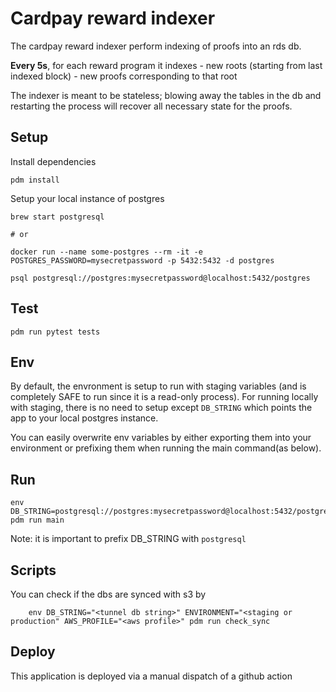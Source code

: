 # Cardpay reward indexer

The cardpay reward indexer perform indexing of proofs into an rds db. 

**Every 5s**, for each reward program it indexes 
    - new roots (starting from last indexed block)
    - new proofs corresponding to that root

The indexer is meant to be stateless; blowing away the tables in the db and restarting the process  will recover all necessary state for the proofs. 

## Setup


Install dependencies

    pdm install
    
Setup your local instance of postgres
    
    brew start postgresql

    # or 

    docker run --name some-postgres --rm -it -e POSTGRES_PASSWORD=mysecretpassword -p 5432:5432 -d postgres
        
    psql postgresql://postgres:mysecretpassword@localhost:5432/postgres

## Test

    pdm run pytest tests


## Env 

By default, the envronment is setup to run with staging variables (and is completely SAFE to run since it is a read-only process). For running locally with staging, there is no need to setup except `DB_STRING` which points the app to your local postgres instance.

You can easily overwrite env variables by either exporting them into your environment or prefixing them when running the main command(as below).


## Run

    env DB_STRING=postgresql://postgres:mysecretpassword@localhost:5432/postgres pdm run main 

Note: it is important to prefix DB_STRING with `postgresql`

## Scripts 

You can check if the dbs are synced with s3 by

        env DB_STRING="<tunnel db string>" ENVIRONMENT="<staging or production" AWS_PROFILE="<aws profile>" pdm run check_sync

## Deploy 

This application is deployed via a manual dispatch of a github action 

